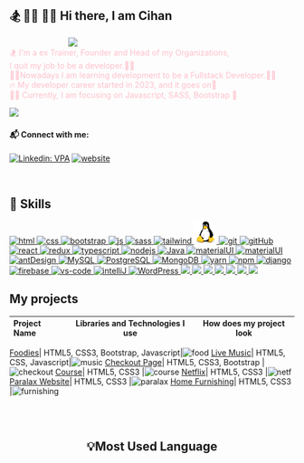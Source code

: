 

##   🏂 🙇‍♂️ 👋🏻 Hi there, I am Cihan
<img src="https://media.giphy.com/media/SIi9Q5c5KMQhEUenYG/giphy.gif" align="right" width="400"></br>
<font color="pink"> 🏂 I'm a ex Trainer, Founder and Head of my Organizations, <br>
I quit my job to be a developer.👨‍💻 </font>
</br>
<font color="pink"> 👨‍💻Nowadays I am learning development to be a Fullstack Developer.👨‍💻 </font>
</br>
<font color="pink"> 🔥 My developer career started in 2023, and it goes on🚀 </font>
<br>
<font color="pink"> 👨‍💻 Currently, I am focusing on Javascript, SASS, Bootstrap 🚀 </font>

![](https://komarev.com/ghpvc/?username=cihanbagriyanik&color=red&style=for-the-badge)
#### 📬 Connect with me:

[![Linkedin: VPA](https://img.shields.io/badge/linkedin-%230077B5.svg?&style=for-the-badge&logo=linkedin&logoColor=white)](https://www.linkedin.com/in/bagriyanik/)
[![website](https://img.shields.io/badge/gmail-f1f2f6.svg?&style=for-the-badge&logo=gmail&logoColor=red)](mailto:cihanbagriyanikde@gmail.com)



</br>

## 🚀 Skills
<p>
<a href="#" target="_blank"> <img src="https://www.svgrepo.com/show/353884/html-5.svg" alt="html" height="50"/> </a> 
<a href="#" target="_blank"> <img src="https://www.svgrepo.com/show/303263/css3-logo.svg" alt="css" height="50"/> </a> 
<a href="#" target="_blank"> <img src="https://user-images.githubusercontent.com/25181517/183898054-b3d693d4-dafb-4808-a509-bab54cf5de34.png" alt="bootstrap" height="50"/> </a> 
<a href="#" target="_blank"> <img src="https://cdn.icon-icons.com/icons2/2108/PNG/512/javascript_icon_130900.png" alt="js" height="50"/> </a> 
<a href="#" target="_blank"> <img src="https://user-images.githubusercontent.com/25181517/192158956-48192682-23d5-4bfc-9dfb-6511ade346bc.png" alt="sass" height="50"/> </a> 
<a href="#" target="_blank"> <img src="https://user-images.githubusercontent.com/25181517/202896760-337261ed-ee92-4979-84c4-d4b829c7355d.png" alt="tailwind" height="50"/> </a> 
<a href="#" target="_blank"> <img src="https://raw.githubusercontent.com/devicons/devicon/master/icons/linux/linux-original.svg" alt="linux" width="40" height="40"/> </a>
<a href="#" target="_blank"> <img src="https://www.vectorlogo.zone/logos/git-scm/git-scm-icon.svg" alt="git" height="50"/> </a> 
<a href="#" target="_blank"> <img src="https://www.svgrepo.com/show/349375/github.svg" alt="gitHub" height="50"/> </a> 
<a href="#" target="_blank"> <img src="https://cdn.icon-icons.com/icons2/2415/PNG/512/react_original_wordmark_logo_icon_146375.png" alt="react" width="50"/> </a> 
<a href="#" target="_blank"> <img src="https://user-images.githubusercontent.com/25181517/187896150-cc1dcb12-d490-445c-8e4d-1275cd2388d6.png" alt="redux" width="50"/> </a> 
<a href="#" target="_blank"> <img src="https://user-images.githubusercontent.com/25181517/183890598-19a0ac2d-e88a-4005-a8df-1ee36782fde1.png" alt="typescript" height="50"/> </a> 
<a href="#" target="_blank"> <img src="https://user-images.githubusercontent.com/25181517/183568594-85e280a7-0d7e-4d1a-9028-c8c2209e073c.png" alt="nodejs" height="60"/> </a> 
<a href="#" target="_blank"> <img src="https://www.vectorlogo.zone/logos/java/java-icon.svg" alt="Java" width="45" height="45"/> </a>
<a href="#" target="_blank"> <img src="https://user-images.githubusercontent.com/25181517/190887639-d0ba4ec9-ddbe-45dd-bea1-4db83846503e.png" alt="materialUI" height="50"/> </a> 
<a href="#" target="_blank"> <img src="https://user-images.githubusercontent.com/25181517/189716630-fe6c084c-6c66-43af-aa49-64c8aea4a5c2.png" alt="materialUI" height="50"/> </a> 
<a href="#" target="_blank"> <img src="https://user-images.githubusercontent.com/25181517/190887795-99cb0921-e57f-430b-a111-e165deedaa36.png" alt="antDesign" height="50"/> </a> 
<a href="#" target="_blank"> <img src="https://cdn.icon-icons.com/icons2/2415/PNG/512/mysql_original_wordmark_logo_icon_146417.png" alt="MySQL" height="50"/> </a> 
<a href="#" target="_blank"> <img src="https://www.vectorlogo.zone/logos/postgresql/postgresql-ar21.svg" alt="PostgreSQL" height="50"/> </a> 
<a href="#" target="_blank"> <img src="https://www.vectorlogo.zone/logos/mongodb/mongodb-ar21.svg" alt="MongoDB" height="50"/> </a> 
<a href="#" target="_blank"> <img src="https://user-images.githubusercontent.com/25181517/183049794-a3dfaddd-22ee-4ffe-b0b4-549ccd4879f9.png" alt="yarn" height="50"/> </a>
<a href="#" target="_blank"> <img src="https://user-images.githubusercontent.com/25181517/121401671-49102800-c959-11eb-9f6f-74d49a5e1774.png" alt="npm" height="60"/> </a> 
<a href="#" target="_blank"> <img src="https://cdn.icon-icons.com/icons2/2415/PNG/512/django_plain_logo_icon_146558.png" alt="django" height="60"/> </a> 
<a href="#" target="_blank"> <img src="https://user-images.githubusercontent.com/25181517/189716855-2c69ca7a-5149-4647-936d-780610911353.png" alt="firebase" height="50"/> </a> 
<a href="#" target="_blank"> <img src="https://user-images.githubusercontent.com/25181517/192108891-d86b6220-e232-423a-bf5f-90903e6887c3.png" alt="vs-code" height="50"/> </a> 
<a href="#" target="_blank"> <img src="https://upload.wikimedia.org/wikipedia/commons/thumb/9/9c/IntelliJ_IDEA_Icon.svg/512px-IntelliJ_IDEA_Icon.svg.png" alt="intelliJ" height="50"/> </a> 
<a href="#" target="_blank"> <img src="https://www.vectorlogo.zone/logos/wordpress/wordpress-icon.svg" alt="WordPress" width="45" height="45"/> </a>
<a href="#" target="_blank"> <img src="https://user-images.githubusercontent.com/25181517/183912952-83784e94-629d-4c34-a961-ae2ae795b662.png" height="40"/> </a>
<a href="#" target="_blank"> <img src="https://www.svgrepo.com/show/354354/slack-icon.svg" height="45"/> </a>
<a href="#" target="_blank"> <img src="https://user-images.githubusercontent.com/25181517/192109061-e138ca71-337c-4019-8d42-4792fdaa7128.png" height="45"/> </a>
<a href="#" target="_blank"> <img src="https://user-images.githubusercontent.com/25181517/186884152-ae609cca-8cf1-4175-8d60-1ce1fa078ca2.png" height="45"/> </a>
<a href="#" target="_blank"> <img src="https://user-images.githubusercontent.com/25181517/183911544-95ad6ba7-09bf-4040-ac44-0adafedb9616.png" height="45"/> </a>
<a href="#" target="_blank"> <img src="https://user-images.githubusercontent.com/68279555/200387386-276c709f-380b-46cc-81fd-f292985927a8.png" height="45"/> </a>
<a href="#" target="_blank"> <img src="https://user-images.githubusercontent.com/25181517/117207330-263ba280-adf4-11eb-9b97-0ac5b40bc3be.png" height="45"/> </a>



## My projects
  Project Name       |Libraries and Technologies I use     |How does my project look   
:-------------------------|-------------------------|-------------------------

[Foodies](https://cihanbagriyanik.github.io/Foodies_html-css-bootstrap-js/)| HTML5, CSS3, Bootstrap, Javascript|![food](https://github.com/cihanbagriyanik/Foodies_html-css-bootstrap-js/assets/132518854/c676e1f1-8139-4087-a90e-4cfabdbbc078)
[Live Music](https://cihanbagriyanik.github.io/Music_Website_html-css-js/)| HTML5, CSS, Javascript|![music](https://github.com/cihanbagriyanik/Music_Website_html-css-js/assets/132518854/4370e38f-4373-4bc4-bbd3-b178e9347cb0)
[Checkout Page](https://cihanbagriyanik.github.io/Checkout_Form_html-css-bootstrap/)| HTML5, CSS3, Bootstrap |![checkout](https://github.com/cihanbagriyanik/Checkout_Form_html-css-bootstrap/assets/132518854/7930bf54-1423-4295-9f64-dbcf806df521)
[Course](https://cihanbagriyanik.github.io/Clarusway_Course_html-css-bootstrap/)| HTML5, CSS3 |![course](https://github.com/cihanbagriyanik/Clarusway_Course_html-css-bootstrap/assets/132518854/eb70a740-df76-4078-97d1-5a65e1d50735)
[Netflix](https://cihanbagriyanik.github.io/LoginPage_html-css/)| HTML5, CSS3 |![netf](https://github.com/cihanbagriyanik/LoginPage_html-css/assets/132518854/f09ae54c-a40e-415d-82de-191136245102)
[Paralax Website](https://cihanbagriyanik.github.io/LoginPage_html-css/)| HTML5, CSS3 |![paralax](https://github.com/cihanbagriyanik/Paralax_Website_html-css/assets/132518854/34c2225f-1d03-4820-8a79-dc7174ef3b26)
[Home Furnishing](https://cihanbagriyanik.github.io/Home_Furnishing_html-css/)| HTML5, CSS3 |![furnishing](https://github.com/cihanbagriyanik/Home_Furnishing_html-css/assets/132518854/40de567f-5876-431b-b682-8e07a8bfd769)


</div>
</br>
<br>

<h2 align="center">💡Most Used Language</h2>
<div  align="center">
<br/>
<img
     src="https://github-readme-stats.vercel.app/api?username=cihanbagriyanik&theme=blue-green"
     alt=""
     /> </br></br></br>
<img
     src="https://github-readme-stats.vercel.app/api/top-langs/?username=cihanbagriyanik&theme=blue-green"
     alt=""
     /> <br/>
</div>
